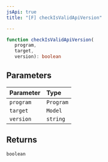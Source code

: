 ```yaml
---
jsApi: true
title: "[F] checkIsValidApiVersion"

---
```

```ts
function checkIsValidApiVersion(
   program, 
   target, 
   version): boolean
```

## Parameters

| Parameter | Type |
| :------ | :------ |
| `program` | `Program` |
| `target` | `Model` |
| `version` | `string` |

## Returns

`boolean`
